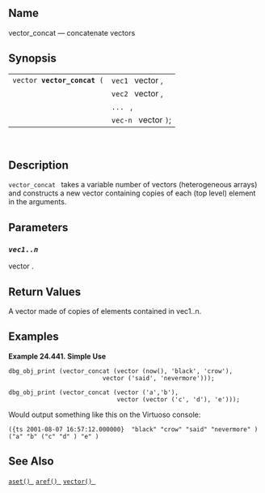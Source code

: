 <div id="fn_vector_concat" class="refentry">

<div class="titlepage">

</div>

<div class="refnamediv">

## Name

vector_concat — concatenate vectors

</div>

<div class="refsynopsisdiv">

## Synopsis

<div id="fsyn_vector_concat" class="funcsynopsis">

|                                  |                      |
|----------------------------------|----------------------|
| `vector `**`vector_concat`**` (` | `vec1 ` vector ,     |
|                                  | `vec2 ` vector ,     |
|                                  | `... ` ,             |
|                                  | `vec-n ` vector `)`; |

<div class="funcprototype-spacer">

 

</div>

</div>

</div>

<div id="desc_vector_concat" class="refsect1">

## Description

`vector_concat ` takes a variable number of vectors (heterogeneous
arrays) and constructs a new vector containing copies of each (top
level) element in the arguments.

</div>

<div id="params_vector_concat" class="refsect1">

## Parameters

<div id="id118315" class="refsect2">

### *`vec1..n `*

<span class="type">vector </span> .

</div>

</div>

<div id="ret_vector_concat" class="refsect1">

## Return Values

A vector made of copies of elements contained in vec1..n.

</div>

<div id="examples_vector_concat" class="refsect1">

## Examples

<div id="ex_vector_concat" class="example">

**Example 24.441. Simple Use**

<div class="example-contents">

``` screen
dbg_obj_print (vector_concat (vector (now(), 'black', 'crow'),
                          vector ('said', 'nevermore')));

dbg_obj_print (vector_concat (vector ('a','b'),
                              vector (vector ('c', 'd'), 'e')));
```

Would output something like this on the Virtuoso console:

``` screen
({ts 2001-08-07 16:57:12.000000}  "black" "crow" "said" "nevermore" )
("a" "b" ("c" "d" ) "e" )
```

</div>

</div>

  

</div>

<div id="seealso_vector_concat" class="refsect1">

## See Also

<a href="fn_aset.html" class="link" title="aset"><code
class="function">aset() </code></a>
<a href="fn_aref.html" class="link" title="aref"><code
class="function">aref() </code></a>
<a href="fn_vector.html" class="link" title="vector"><code
class="function">vector() </code></a>

</div>

</div>
